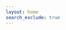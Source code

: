 ```yaml
---
layout: home
search_exclude: true
---
```

<head>
    <title>Flask Button Example</title>
    <link rel="stylesheet" href="assets/style/css/style.css">
    <style>
        /* Styles for the body */
        body {
            font-family: Arial, sans-serif;
            padding: 20px;
        }
        /* Styles for h2 elements */
        h2 {
            color: #333366;
            margin-bottom: 20px;
        }
        /* Styles for p elements */
        p {
            color: #666666;
        }
        /* Styles for buttons */
        button {
            background-color: #4CAF50; /* Green */
            color: white;
            padding: 15px 20px;
            border: none;
            border-radius: 4px;
            cursor: pointer;
            font-size: 16px;
        }
        button:hover {
            background-color: #45a049;
            transform: scale(1.1);
            transition: transform 0.3s ease;
        }
        /* Styles for the #firstSection */
        #firstSection {
            background-color: #f2f2f2;
            padding: 20px;
            border-radius: 4px;
            margin-bottom: 20px;
        }
        @keyframes colorChange {
            0% { color: black; }
            50% { color: grey; }
            100% { color: black; }
        }

        #firstText {
            animation: colorChange 2s infinite;
        }

    </style>


</head>
<head>
    <meta charset="UTF-8">
    <meta name="viewport" content="width=device-width, initial-scale=1.0">
    <title>Click Counter</title>
    <style>
        #firstSection {
            text-align: center;
            padding: 50px;
            border: 1px solid #ccc;
            margin: 20px auto;
            width: 400px;
        }

        #button1 {
            background-color: #4CAF50;
            color: white;
            border: none;
            padding: 10px 20px;
            text-align: center;
            text-decoration: none;
            display: inline-block;
            font-size: 16px;
            margin: 4px 2px;
            cursor: pointer;
        }
    </style>
</head>



# Sections

<html>
<head>
    <title>Dropdown Box Example</title>
</head>
<html lang="en">
<head>
    <meta charset="UTF-8">
    <meta name="viewport" content="width=device-width, initial-scale=1.0">
    <title>Cipher Selection</title>
</head>



<body>
    <label for="ciphers">Select a cipher:</label>
    <select id="ciphers">
        <option value="caesar">Caesar Cipher</option>
        <option value="RSA">RSA</option>
        <option value="hexadecimal">Hexadecimal</option>
        <option value="binary">Binary</option>
        <!-- <option value="substitution">Substitution</option> -->
        <option value="morse">morse</option>
    </select>
    <input type="text" id="Encryptinput" placeholder="Type The Text You want to Encrypt">
    <h3 id="encrypted"></h3>
    <button onclick="Encrypt()">ENCRYPT</button>
    <p>Selected cipher: <span id="selectedCipher"></span>
    </p>
    <script>
        function Encrypt() {
            console.log("Encrypt function called");
            const dropdown = document.getElementById("ciphers");
            const selectedCipher = document.getElementById("selectedCipher");
            // Get the input text outside the switch statement
            var inputText = document.getElementById('Encryptinput').value;
            // Depending on the selected option, interact with different backends
            const selectedOption = dropdown.value;
            selectedCipher.textContent = selectedOption;
            switch (selectedOption) {
                case "caesar": // Ceasar Encryption making connection to backend
                    console.log("Encrypt caesar function called");
                    fetch('http://localhost:8080/caesarencrypt', {
                        method: 'POST',
                        headers: {
                            'Content-Type': 'application/json',
                        },
                        body: JSON.stringify({ text: inputText }),
                    })
                    .then(response => response.text())
                    .then(data => {
                        console.log('Success:', data);
                        var txt = document.getElementById("encrypted");
                        txt.innerText = JSON.parse(data);
                    })
                    .catch(error => {
                        console.error('Error:', error);
                    });
                    break;
                case "RSA": // RSA Encryption making connection to backend
                    console.log("Encrypt RSA function called");
                    fetch('http://localhost:8080/rsaencrypt', {
                        method: 'POST',
                        headers: {
                            'Content-Type': 'application/json',
                        },
                        body: JSON.stringify({ text: inputText }),
                    })
                    .then(response => response.text())
                    .then(data => {
                        console.log('Success:', data);
                        var txt = document.getElementById("encrypted");
                        txt.innerText = JSON.parse(data);
                    })
                    .catch(error => {
                        console.error('Error:', error);
                    });
                    break;
                case "hexadecimal": // Hexadecimal Encryption making connection to backend
                    console.log("Encrypt RSA function called");
                    fetch('http://localhost:8080/hexencrypt', {
                        method: 'POST',
                        headers: {
                            'Content-Type': 'application/json',
                        },
                        body: JSON.stringify({ text: inputText }),
                    })
                    .then(response => response.text())
                    .then(data => {
                        console.log('Success:', data);
                        var txt = document.getElementById("encrypted");
                        txt.innerText = JSON.parse(data);
                    })
                    .catch(error => {
                        console.error('Error:', error);
                    });
                    break;
                case "binary": // Binary Encryption making connection to backend
                    console.log("Encrypt RSA function called");
                    fetch('http://localhost:8080/binaryencrypt', {
                        method: 'POST',
                        headers: {
                            'Content-Type': 'application/json',
                        },
                        body: JSON.stringify({ text: inputText }),
                    })
                    .then(response => response.text())
                    .then(data => {
                        console.log('Success:', data);
                        var txt = document.getElementById("encrypted");
                        txt.innerText =JSON.parse(data);
                    })
                    .catch(error => {
                        console.error('Error:', error);
                    });
                    break;
                case "substitution":
                    console.log("Encrypt RSA function called");
                    fetch('http://localhost:8080/subencrypt', {
                        method: 'POST',
                        headers: {
                            'Content-Type': 'application/json',
                        },
                        body: JSON.stringify({ text: inputText }),
                    })
                    .then(response => response.text())
                    .then(data => {
                        console.log('Success:', data);
                        var txt = document.getElementById("encrypted");
                        txt.innerText = JSON.parse(data);
                    })
                    .catch(error => {
                        console.error('Error:', error);
                    });
                    break;
                case "morse":
                    console.log("Encrypt RSA function called");
                    fetch('http://localhost:8080/morseencrypt', {
                        method: 'POST',
                        headers: {
                            'Content-Type': 'application/json',
                        },
                        body: JSON.stringify({ text: inputText }),
                    })
                    .then(response => response.text())
                    .then(data => {
                        console.log('Success:', data);
                        var txt = document.getElementById("encrypted");
                        txt.innerText = JSON.parse(data);
                    })
                    .catch(error => {
                        console.error('Error:', error);
                    });
                    break;
                default:
                    // Handle any other cases or errors
                    break;
            }
        }
    </script>
</body>




</html> 


 <!-- Testing out the Ceasar Cipher connection to the backend -->
<html>
<head>
    <title>Send Data to Flask Backend</title>
</head>
<body>
    <input type="text" id="textInput" placeholder="Enter text here">
    <button onclick="sendData()">Send Data</button>
    <h3 id="caesar"></h3>

<script>
    function sendData() {
    var inputText = document.getElementById('textInput').value;
    fetch('http://localhost:8080/caesarencrypt', {
        method: 'POST', // or 'GET'
        headers: {
            'Content-Type': 'application/json',
        },
        body: JSON.stringify({text: inputText}),
        })
    .then(response => response.text())
    .then(data => {
        console.log('Success:', data);
        var txt = document.getElementById("caesar")
        txt.innerText = data;
        })
    .catch(error => {
        console.error('Error:', error);
        });
    }
</script>




</body>
</html>
